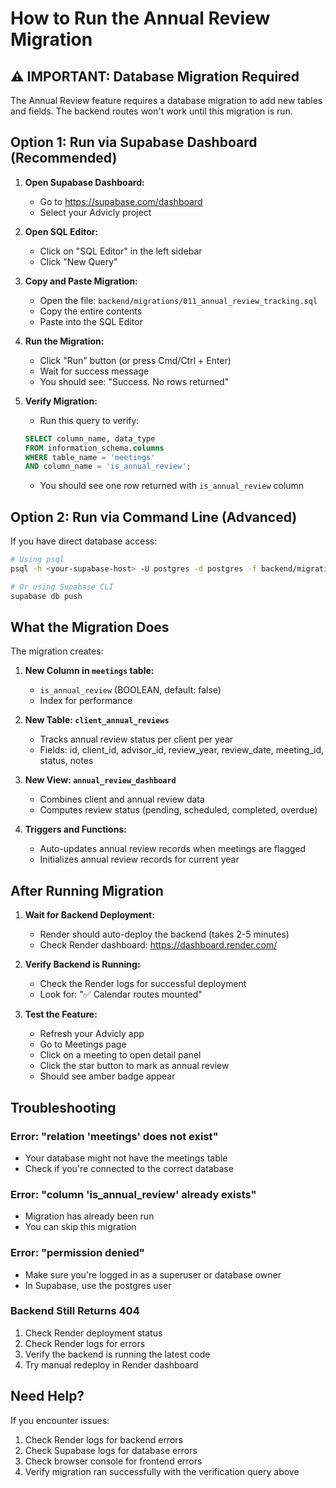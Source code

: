 # How to Run the Annual Review Migration

## ⚠️ IMPORTANT: Database Migration Required

The Annual Review feature requires a database migration to add new tables and fields. The backend routes won't work until this migration is run.

## Option 1: Run via Supabase Dashboard (Recommended)

1. **Open Supabase Dashboard:**
   - Go to https://supabase.com/dashboard
   - Select your Advicly project

2. **Open SQL Editor:**
   - Click on "SQL Editor" in the left sidebar
   - Click "New Query"

3. **Copy and Paste Migration:**
   - Open the file: `backend/migrations/011_annual_review_tracking.sql`
   - Copy the entire contents
   - Paste into the SQL Editor

4. **Run the Migration:**
   - Click "Run" button (or press Cmd/Ctrl + Enter)
   - Wait for success message
   - You should see: "Success. No rows returned"

5. **Verify Migration:**
   - Run this query to verify:
   ```sql
   SELECT column_name, data_type 
   FROM information_schema.columns 
   WHERE table_name = 'meetings' 
   AND column_name = 'is_annual_review';
   ```
   - You should see one row returned with `is_annual_review` column

## Option 2: Run via Command Line (Advanced)

If you have direct database access:

```bash
# Using psql
psql -h <your-supabase-host> -U postgres -d postgres -f backend/migrations/011_annual_review_tracking.sql

# Or using Supabase CLI
supabase db push
```

## What the Migration Does

The migration creates:

1. **New Column in `meetings` table:**
   - `is_annual_review` (BOOLEAN, default: false)
   - Index for performance

2. **New Table: `client_annual_reviews`**
   - Tracks annual review status per client per year
   - Fields: id, client_id, advisor_id, review_year, review_date, meeting_id, status, notes

3. **New View: `annual_review_dashboard`**
   - Combines client and annual review data
   - Computes review status (pending, scheduled, completed, overdue)

4. **Triggers and Functions:**
   - Auto-updates annual review records when meetings are flagged
   - Initializes annual review records for current year

## After Running Migration

1. **Wait for Backend Deployment:**
   - Render should auto-deploy the backend (takes 2-5 minutes)
   - Check Render dashboard: https://dashboard.render.com/

2. **Verify Backend is Running:**
   - Check the Render logs for successful deployment
   - Look for: "✅ Calendar routes mounted"

3. **Test the Feature:**
   - Refresh your Advicly app
   - Go to Meetings page
   - Click on a meeting to open detail panel
   - Click the star button to mark as annual review
   - Should see amber badge appear

## Troubleshooting

### Error: "relation 'meetings' does not exist"
- Your database might not have the meetings table
- Check if you're connected to the correct database

### Error: "column 'is_annual_review' already exists"
- Migration has already been run
- You can skip this migration

### Error: "permission denied"
- Make sure you're logged in as a superuser or database owner
- In Supabase, use the postgres user

### Backend Still Returns 404
1. Check Render deployment status
2. Check Render logs for errors
3. Verify the backend is running the latest code
4. Try manual redeploy in Render dashboard

## Need Help?

If you encounter issues:
1. Check Render logs for backend errors
2. Check Supabase logs for database errors
3. Check browser console for frontend errors
4. Verify migration ran successfully with the verification query above


